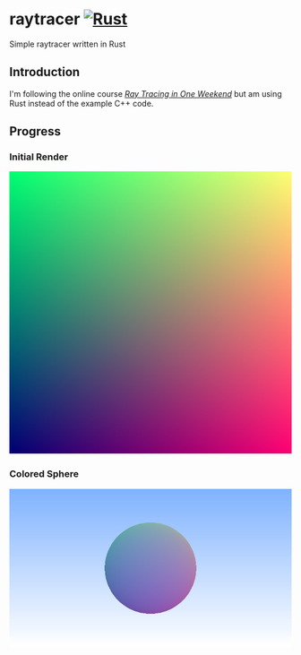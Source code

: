 # raytracer [![Rust](https://github.com/joshaustintech/raytracer/actions/workflows/rust.yml/badge.svg)](https://github.com/joshaustintech/raytracer/actions/workflows/rust.yml)

Simple raytracer written in Rust

## Introduction

I'm following the online course *[Ray Tracing in One Weekend](https://raytracing.github.io/books/RayTracingInOneWeekend.html)*
but am using Rust instead of the example C++ code.

## Progress

### Initial Render
![Initial Render](render_1687990097.jpg)

### Colored Sphere
![Colored Sphere](render_1688005594.jpg)
